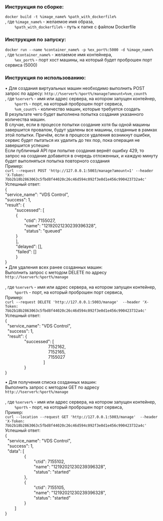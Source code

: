 ### Инструкция по сборке:
`docker build -t %image_name% %path_with_dockerfile%` </br>
, где `%image_name%` - желаемое имя образа, </br>
&nbsp;&nbsp;&nbsp;&nbsp;&nbsp;&nbsp;&nbsp;&nbsp;`%path_with_dockerfile%` - путь к папке с файлом Dockerfile
### Инструкция по запуску:
`docker run --name %container_name% -p %ex_port%:5000 -d %image_name%` </br>
, где `%container_name%` - желаемое имя контейнера, </br>
&nbsp;&nbsp;&nbsp;&nbsp;&nbsp;&nbsp;&nbsp;&nbsp;`%ex_port%` - порт хост машины, на который будет проброшен порт сервиса (5000)</br>
### Инструкция по использованию:
•	Для создания виртуальных машин необходимо выполнить POST запрос по адресу: 
`http://%server%:%port%/manage?amount=%vm_count%`
</br>, где `%server%` - имя или адрес сервера, на котором запущен контейнер, </br>
&nbsp;&nbsp;&nbsp;&nbsp;&nbsp;&nbsp;&nbsp;&nbsp;`%port%` - порт, на который проброшен порт сервиса, </br>
&nbsp;&nbsp;&nbsp;&nbsp;&nbsp;&nbsp;&nbsp;&nbsp;`%vm_count%` - количество машин, которые требуется создать
</br>В результате чего будет выполнена попытка создания указанного количества машин. </br>В случае, если в процессе попытки создание хотя бы одной машины завершится провалом, будут удалены все машины, созданные в рамках этой попытки. Причём, если в процессе удаления возникнут ошибки, сервис будет пытаться их удалить до тех пор, пока операция не завершится успешно
</br>Если публичный API при попытке создания вернёт ошибку 429, то запрос на создание добавится в очередь отложенных, и каждую минуту будет выполняться попытка повторного создания
</br>Пример:  
`curl --request POST 'http://127.0.0.1:5003/manage?amount=1' --header 'X-Token: 7bb2b18b2863063c5fbd8f44020c26c46d594c092f3e0d1e456c990423732a4c'`
</br>Успешный ответ: </br>
{</br>
    "service_name": "VDS Control",</br>
    "success": 1,</br>
    "result": {</br>
&nbsp;&nbsp;&nbsp;&nbsp;&nbsp;&nbsp;&nbsp;&nbsp;"successed": [</br>
&nbsp;&nbsp;&nbsp;&nbsp;&nbsp;&nbsp;&nbsp;&nbsp; {</br>
&nbsp;&nbsp;&nbsp;&nbsp;&nbsp;&nbsp;&nbsp;&nbsp;&nbsp;&nbsp;&nbsp;&nbsp;&nbsp;&nbsp;&nbsp;&nbsp;"ctid": 7155027,</br>
&nbsp;&nbsp;&nbsp;&nbsp;&nbsp;&nbsp;&nbsp;&nbsp;&nbsp;&nbsp;&nbsp;&nbsp;&nbsp;&nbsp;&nbsp;&nbsp;"name": "12192021230239396328",</br>
&nbsp;&nbsp;&nbsp;&nbsp;&nbsp;&nbsp;&nbsp;&nbsp;&nbsp;&nbsp;&nbsp;&nbsp;&nbsp;&nbsp;&nbsp;&nbsp;"status": "queued"</br>
&nbsp;&nbsp;&nbsp;&nbsp;&nbsp;&nbsp;&nbsp;&nbsp;            }</br>
&nbsp;&nbsp;&nbsp;&nbsp;&nbsp;&nbsp;&nbsp;&nbsp;        ],</br>
&nbsp;&nbsp;&nbsp;&nbsp;&nbsp;&nbsp;&nbsp;&nbsp;        "delayed": [],</br>
&nbsp;&nbsp;&nbsp;&nbsp;&nbsp;&nbsp;&nbsp;&nbsp;        "failed": []</br>
&nbsp;&nbsp;&nbsp;&nbsp;&nbsp;&nbsp;&nbsp;&nbsp;    }</br>
}</br>
•	Для удаления всех ранее созданных машин: </br>
Выполнить запрос с методом DELETE по адресу `http://%server%:%port%/manage` </br>
</br>, где `%server%` - имя или адрес сервера, на котором запущен контейнер, </br>
&nbsp;&nbsp;&nbsp;&nbsp;&nbsp;&nbsp;&nbsp;&nbsp;`%port%` - порт, на который проброшен порт сервиса, </br>
Пример: </br>
`curl --request DELETE 'http://127.0.0.1:5003/manage' 
--header 'X-Token: 7bb2b18b2863063c5fbd8f44020c26c46d594c092f3e0d1e456c990423732a4c'` </br>
Успешный ответ: </br>
{ </br>
&nbsp;&nbsp;"service_name": "VDS Control", </br>
&nbsp;&nbsp;"success": 1,</br>
&nbsp;&nbsp;"result": {</br>
&nbsp;&nbsp;&nbsp;&nbsp;&nbsp;&nbsp;&nbsp;&nbsp;&nbsp;&nbsp;&nbsp;&nbsp;&nbsp;&nbsp;&nbsp;&nbsp;"successed": [</br>
&nbsp;&nbsp;&nbsp;&nbsp;&nbsp;&nbsp;&nbsp;&nbsp;&nbsp;&nbsp;&nbsp;&nbsp;&nbsp;&nbsp;&nbsp;&nbsp;&nbsp;&nbsp;&nbsp;&nbsp;&nbsp;&nbsp;&nbsp;&nbsp;&nbsp;&nbsp;&nbsp;&nbsp;&nbsp;&nbsp;&nbsp;&nbsp;&nbsp;&nbsp;&nbsp;&nbsp;7152162,</br>
&nbsp;&nbsp;&nbsp;&nbsp;&nbsp;&nbsp;&nbsp;&nbsp;&nbsp;&nbsp;&nbsp;&nbsp;&nbsp;&nbsp;&nbsp;&nbsp;&nbsp;&nbsp;&nbsp;&nbsp;&nbsp;&nbsp;&nbsp;&nbsp;&nbsp;&nbsp;&nbsp;&nbsp;&nbsp;&nbsp;&nbsp;&nbsp;&nbsp;&nbsp;&nbsp;&nbsp;7152165,</br>
&nbsp;&nbsp;&nbsp;&nbsp;&nbsp;&nbsp;&nbsp;&nbsp;&nbsp;&nbsp;&nbsp;&nbsp;&nbsp;&nbsp;&nbsp;&nbsp;&nbsp;&nbsp;&nbsp;&nbsp;&nbsp;&nbsp;&nbsp;&nbsp;&nbsp;&nbsp;&nbsp;&nbsp;&nbsp;&nbsp;&nbsp;&nbsp;&nbsp;&nbsp;&nbsp;&nbsp;7155027</br>
&nbsp;&nbsp;&nbsp;&nbsp;&nbsp;&nbsp;&nbsp;&nbsp;&nbsp;&nbsp;&nbsp;&nbsp;&nbsp;&nbsp;&nbsp;&nbsp;&nbsp;&nbsp;&nbsp;&nbsp;&nbsp;&nbsp;&nbsp;&nbsp;&nbsp;&nbsp;&nbsp;&nbsp;&nbsp;&nbsp;&nbsp;&nbsp;]</br>
&nbsp;&nbsp;&nbsp;&nbsp;&nbsp;&nbsp;&nbsp;&nbsp;&nbsp;&nbsp;&nbsp;&nbsp;&nbsp;&nbsp;&nbsp;&nbsp;}</br>
}</br>

•	Для получения списка созданных машин: </br>
Выполнить запрос с методом GET по адресу `http://%server%:%port%/manage` </br>
</br>, где `%server%` - имя или адрес сервера, на котором запущен контейнер, </br>
&nbsp;&nbsp;&nbsp;&nbsp;&nbsp;&nbsp;&nbsp;&nbsp;`%port%` - порт, на который проброшен порт сервиса, </br>
Пример: </br> 
`curl --location --request GET 'http://127.0.0.1:5003/manage' 
--header 'X-Token: 7bb2b18b2863063c5fbd8f44020c26c46d594c092f3e0d1e456c990423732a4c'` </br>
Успешный ответ: </br>
{</br>
&nbsp;&nbsp;"service_name": "VDS Control",</br>
&nbsp;&nbsp;"success": 1,</br>
&nbsp;&nbsp;"data": [</br>
&nbsp;&nbsp;&nbsp;&nbsp;&nbsp;&nbsp;&nbsp;&nbsp;&nbsp;&nbsp;&nbsp;&nbsp;&nbsp;&nbsp;&nbsp;&nbsp;{</br>
&nbsp;&nbsp;&nbsp;&nbsp;&nbsp;&nbsp;&nbsp;&nbsp;&nbsp;&nbsp;&nbsp;&nbsp;&nbsp;&nbsp;&nbsp;&nbsp;&nbsp;&nbsp;&nbsp;&nbsp;&nbsp;&nbsp;&nbsp;&nbsp;"ctid": 7155102,</br>
&nbsp;&nbsp;&nbsp;&nbsp;&nbsp;&nbsp;&nbsp;&nbsp;&nbsp;&nbsp;&nbsp;&nbsp;&nbsp;&nbsp;&nbsp;&nbsp;&nbsp;&nbsp;&nbsp;&nbsp;&nbsp;&nbsp;&nbsp;&nbsp;"name": "12192021230239396328",</br>
&nbsp;&nbsp;&nbsp;&nbsp;&nbsp;&nbsp;&nbsp;&nbsp;&nbsp;&nbsp;&nbsp;&nbsp;&nbsp;&nbsp;&nbsp;&nbsp;&nbsp;&nbsp;&nbsp;&nbsp;&nbsp;&nbsp;&nbsp;&nbsp;"status": "started"</br>
&nbsp;&nbsp;&nbsp;&nbsp;&nbsp;&nbsp;&nbsp;&nbsp;&nbsp;&nbsp;&nbsp;&nbsp;&nbsp;&nbsp;&nbsp;&nbsp;},</br>
&nbsp;&nbsp;&nbsp;&nbsp;&nbsp;&nbsp;&nbsp;&nbsp;&nbsp;&nbsp;&nbsp;&nbsp;&nbsp;&nbsp;&nbsp;&nbsp;{</br>
&nbsp;&nbsp;&nbsp;&nbsp;&nbsp;&nbsp;&nbsp;&nbsp;&nbsp;&nbsp;&nbsp;&nbsp;&nbsp;&nbsp;&nbsp;&nbsp;&nbsp;&nbsp;&nbsp;&nbsp;&nbsp;&nbsp;&nbsp;&nbsp;"ctid": 7155105,</br>
&nbsp;&nbsp;&nbsp;&nbsp;&nbsp;&nbsp;&nbsp;&nbsp;&nbsp;&nbsp;&nbsp;&nbsp;&nbsp;&nbsp;&nbsp;&nbsp;&nbsp;&nbsp;&nbsp;&nbsp;&nbsp;&nbsp;&nbsp;&nbsp;"name": "12192021230239396328",</br>
&nbsp;&nbsp;&nbsp;&nbsp;&nbsp;&nbsp;&nbsp;&nbsp;&nbsp;&nbsp;&nbsp;&nbsp;&nbsp;&nbsp;&nbsp;&nbsp;&nbsp;&nbsp;&nbsp;&nbsp;&nbsp;&nbsp;&nbsp;&nbsp;"status": "started"</br>
&nbsp;&nbsp;&nbsp;&nbsp;&nbsp;&nbsp;&nbsp;&nbsp;&nbsp;&nbsp;&nbsp;&nbsp;&nbsp;&nbsp;&nbsp;&nbsp;}</br>
&nbsp;&nbsp;&nbsp;&nbsp;&nbsp;&nbsp;&nbsp;&nbsp;]</br>
}</br>

